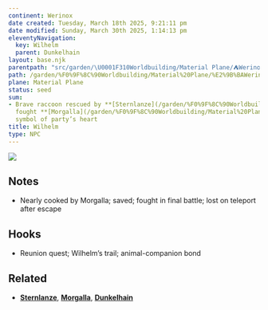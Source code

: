 ```yaml
---
continent: Werinox
date created: Tuesday, March 18th 2025, 9:21:11 pm
date modified: Sunday, March 30th 2025, 1:14:13 pm
eleventyNavigation:
  key: Wilhelm
  parent: Dunkelhain
layout: base.njk
parentpath: "src/garden/\U0001F310Worldbuilding/Material Plane/⛺Werinox/Regions/Dunkelhain/Dunkelhain.md"
path: /garden/%F0%9F%8C%90Worldbuilding/Material%20Plane/%E2%9B%BAWerinox/Regions/Dunkelhain/Wilhelm/
plane: Material Plane
status: seed
sum:
- Brave raccoon rescued by **[Sternlanze](/garden/%F0%9F%8C%90Worldbuilding/Material%20Plane/%E2%9B%BAWerinox/Factions/Kleine%20Gestalten/Sternlanze)**;
  fought **[Morgalla](/garden/%F0%9F%8C%90Worldbuilding/Material%20Plane/%E2%9B%BAWerinox/Regions/Dunkelhain/Morgalla)**;
  symbol of party’s heart
title: Wilhelm
type: NPC
---
```


![](/static/Wilhelm.png)

## Notes
- Nearly cooked by Morgalla; saved; fought in final battle; lost on teleport after escape

## Hooks
- Reunion quest; Wilhelm’s trail; animal-companion bond

## Related
- **[Sternlanze](/garden/%F0%9F%8C%90Worldbuilding/Material%20Plane/%E2%9B%BAWerinox/Factions/Kleine%20Gestalten/Sternlanze)**, **[Morgalla](/garden/%F0%9F%8C%90Worldbuilding/Material%20Plane/%E2%9B%BAWerinox/Regions/Dunkelhain/Morgalla)**, **[Dunkelhain](/garden/%F0%9F%8C%90Worldbuilding/Material%20Plane/%E2%9B%BAWerinox/Regions/Dunkelhain)**